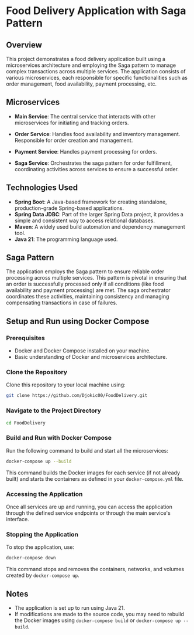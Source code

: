 # Food Delivery Application with Saga Pattern
## Overview
This project demonstrates a food delivery application built using a microservices architecture and employing the Saga pattern to manage complex transactions across multiple services. The application consists of various microservices, each responsible for specific functionalities such as order management, food availability, payment processing, etc.

## Microservices

- **Main Service**: The central service that interacts with other microservices for initiating and tracking orders.

- **Order Service**: Handles food availability and inventory management. Responsible for order creation and management.

- **Payment Service**: Handles payment processing for orders.

- **Saga Service**: Orchestrates the saga pattern for order fulfillment, coordinating activities across services to ensure a successful order.

## Technologies Used
- **Spring Boot**: A Java-based framework for creating standalone, production-grade Spring-based applications.
- **Spring Data JDBC**: Part of the larger Spring Data project, it provides a simple and consistent way to access relational databases.
- **Maven**: A widely used build automation and dependency management tool.
- **Java 21**: The programming language used.

## Saga Pattern
The application employs the Saga pattern to ensure reliable order processing across multiple services. This pattern is pivotal in ensuring that an order is successfully processed only if all conditions (like food availability and payment processing) are met. The saga orchestrator coordinates these activities, maintaining consistency and managing compensating transactions in case of failures.

## Setup and Run using Docker Compose
### Prerequisites
* Docker and Docker Compose installed on your machine.
* Basic understanding of Docker and microservices architecture.

### Clone the Repository
Clone this repository to your local machine using:

```bash
git clone https://github.com/Djokic00/FoodDelivery.git
```

### Navigate to the Project Directory

```bash
cd FoodDelivery
```

### Build and Run with Docker Compose

Run the following command to build and start all the microservices:

```bash
docker-compose up --build
```

This command builds the Docker images for each service (if not already built) and starts the containers as defined in your `docker-compose.yml` file.

### Accessing the Application

Once all services are up and running, you can access the application through the defined service endpoints or through the main service's interface.

### Stopping the Application

To stop the application, use:

```bash
docker-compose down
```

This command stops and removes the containers, networks, and volumes created by `docker-compose up`.

## Notes

- The application is set up to run using Java 21.
- If modifications are made to the source code, you may need to rebuild the Docker images using `docker-compose build` or `docker-compose up --build`.
```

